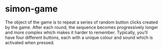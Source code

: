 # simon-game
The object of the game is to repeat a series of random button clicks created by the game. After each round, the sequence becomes progressively longer and more complex which makes it harder to remember. Typically, you’ll have four different buttons, each with a unique colour and sound which is activated when pressed.
